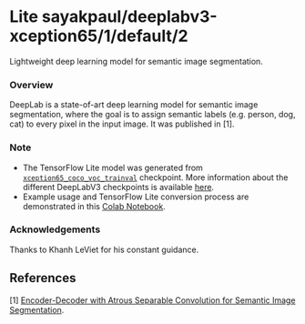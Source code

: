 # Lite sayakpaul/deeplabv3-xception65/1/default/2
Lightweight deep learning model for semantic image segmentation.

<!-- parent-model: sayakpaul/deeplabv3-xception65/1 -->
<!-- asset-path: https://github.com/sayakpaul/Adventures-in-TensorFlow-Lite/releases/download/v0.14.0/deeplabv3-xception65.tar.gz -->

### Overview
DeepLab is a state-of-art deep learning model for semantic image segmentation, where the goal is to assign semantic labels (e.g. person, dog, cat) to every pixel in the input image. It was published in [1].

### Note
- The TensorFlow Lite model was generated from [`xception65_coco_voc_trainval`](http://download.tensorflow.org/models/deeplabv3_pascal_train_aug_2018_01_04.tar.gz) checkpoint. More information about the different DeepLabV3 checkpoints is available [here](https://github.com/tensorflow/models/blob/master/research/deeplab/g3doc/model_zoo.md).
- Example usage and TensorFlow Lite conversion process are demonstrated in this [Colab Notebook](https://colab.research.google.com/github/sayakpaul/Adventures-in-TensorFlow-Lite/blob/master/DeepLabV3/DeepLab_TFLite_COCO.ipynb).

### Acknowledgements
Thanks to Khanh LeViet for his constant guidance.

References
--------------
[1] [Encoder-Decoder with Atrous Separable Convolution for Semantic Image Segmentation](https://arxiv.org/abs/1802.02611).
